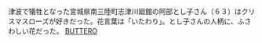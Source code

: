 津波で犠牲となった宮城県南三陸町志津川廻館の阿部とし子さん（６３）はクリスマスローズが好きだった。花言葉は「いたわり」。とし子さんの人柄に、ふさわしい花だった。
 <a href="http://www.bensonranch.com/bagsonlinejp.asp?cheap=products-c449.html" title="BUTTERO">BUTTERO</a>